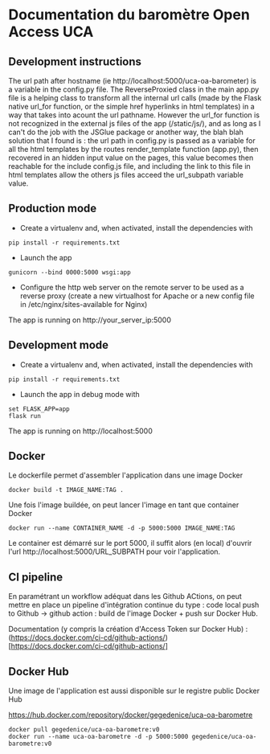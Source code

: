 # Documentation du baromètre Open Access UCA

## Development instructions

The url path after hostname (ie http://localhost:5000/uca-oa-barometer) is a variable in the config.py file.
The ReverseProxied class in the main app.py file is a helping class to transform all the internal url calls (made by the Flask native url_for function, or the simple href hyperlinks in html templates) in a way that takes into acount the url pathname.
However the url_for function is not recognized in the external js files of the app (/static/js/), and as long as I can't do the job with the JSGlue package or another way, the blah blah solution that I found is : the url path in config.py is passed as a variable for all the html templates by the routes render_template function (app.py), then recovered in an hidden input value on the pages, this value becomes then reachable for the include config.js file, and including the link to this file in html templates allow the others js files acceed the url_subpath variable value.

## Production mode

- Create a virtualenv and, when activated, install the dependencies with

```
pip install -r requirements.txt
```
- Launch the app

```
gunicorn --bind 0000:5000 wsgi:app
```
- Configure the http web server on the remote server to be used as a reverse proxy (create a new virtualhost for Apache or a new config file in /etc/nginx/sites-available for Nginx)

The app is running on http://your_server_ip:5000

## Development mode

- Create a virtualenv and, when activated, install the dependencies with

```
pip install -r requirements.txt
```
- Launch the app in debug mode with

```
set FLASK_APP=app
flask run
```
The app is running on http://localhost:5000

## Docker

Le dockerfile permet d'assembler l'application dans une image Docker

```
docker build -t IMAGE_NAME:TAG .
```

Une fois l'image buildée, on peut lancer l'image en tant que container Docker

```
docker run --name CONTAINER_NAME -d -p 5000:5000 IMAGE_NAME:TAG
```
Le container est démarré sur le port 5000, il suffit alors (en local) d'ouvrir l'url http://localhost:5000/URL_SUBPATH pour voir l'application.

## CI pipeline

En paramétrant un workflow adéquat dans les Github ACtions, on peut mettre en place un pipeline d'intégration continue du type : code local push to Github -> github action : build de l'image Docker + push sur Docker Hub.

Documentation (y compris la création d'Access Token sur Docker Hub) : (https://docs.docker.com/ci-cd/github-actions/)[https://docs.docker.com/ci-cd/github-actions/]

## Docker Hub

Une image de l'application est aussi disponible sur le registre public Docker Hub

https://hub.docker.com/repository/docker/gegedenice/uca-oa-barometre

```
docker pull gegedenice/uca-oa-barometre:v0
docker run --name uca-oa-barometre -d -p 5000:5000 gegedenice/uca-oa-barometre:v0
```